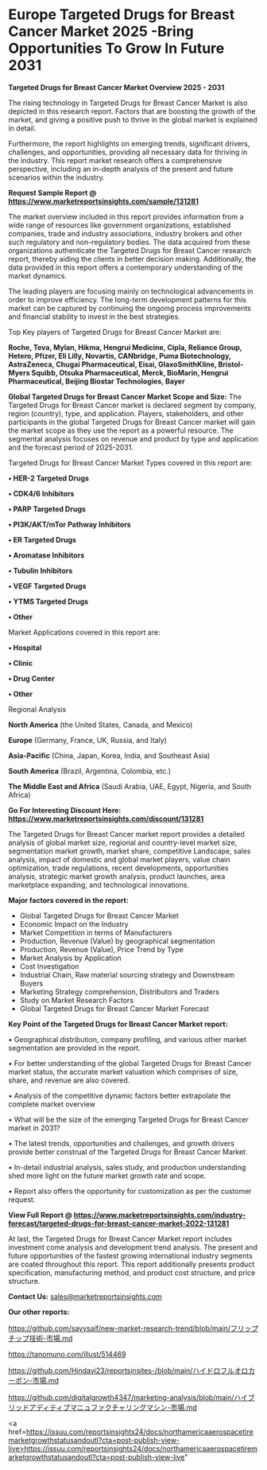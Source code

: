 # Europe Targeted Drugs for Breast Cancer Market 2025 -Bring Opportunities To Grow In Future 2031

<Strong> Targeted Drugs for Breast Cancer Market Overview 2025 - 2031</strong>

The rising technology in Targeted Drugs for Breast Cancer Market is also depicted in this research report. Factors that are boosting the growth of the market, and giving a positive push to thrive in the global market is explained in detail.

Furthermore, the report highlights on emerging trends, significant drivers, challenges, and opportunities, providing all necessary data for thriving in the industry. This report market research offers a comprehensive perspective, including an in-depth analysis of the present and future scenarios within the industry.

<strong>Request Sample Report @ <a href=https://www.marketreportsinsights.com/sample/131281>https://www.marketreportsinsights.com/sample/131281</a></strong>

The market overview included in this report provides information from a wide range of resources like government organizations, established companies, trade and industry associations, industry brokers and other such regulatory and non-regulatory bodies. The data acquired from these organizations authenticate the Targeted Drugs for Breast Cancer research report, thereby aiding the clients in better decision making. Additionally, the data provided in this report offers a contemporary understanding of the market dynamics.

The leading players are focusing mainly on technological advancements in order to improve efficiency. The long-term development patterns for this market can be captured by continuing the ongoing process improvements and financial stability to invest in the best strategies.

Top Key players of Targeted Drugs for Breast Cancer Market are:

<strong>Roche, Teva, Mylan, Hikma, Hengrui Medicine, Cipla, Reliance Group, Hetero, Pfizer, Eli Lilly, Novartis, CANbridge, Puma Biotechnology, AstraZeneca, Chugai Pharmaceutical, Eisai, GlaxoSmithKline, Bristol-Myers Squibb, Otsuka Pharmaceutical, Merck, BioMarin, Hengrui Pharmaceutical, Beijing Biostar Technologies, Bayer</strong>

<strong><b>Global Targeted Drugs for Breast Cancer Market Scope and Size:</b></strong>
The Targeted Drugs for Breast Cancer market is declared segment by company, region (country), type, and application. Players, stakeholders, and other participants in the global Targeted Drugs for Breast Cancer market will gain the market scope as they use the report as a powerful resource. The segmental analysis focuses on revenue and product by type and application and the forecast period of 2025-2031.

Targeted Drugs for Breast Cancer Market Types covered in this report are:

<strong>• HER-2 Targeted Drugs

• CDK4/6 Inhibitors

• PARP Targeted Drugs

• PI3K/AKT/mTor Pathway Inhibitors

• ER Targeted Drugs

• Aromatase Inhibitors

• Tubulin Inhibitors

• VEGF Targeted Drugs

• YTMS Targeted Drugs

• Other</strong>

Market Applications covered in this report are:

<strong>• Hospital

• Clinic

• Drug Center

• Other</strong> 

Regional Analysis

<strong>North America</strong> (the United States, Canada, and Mexico)

<strong>Europe</strong> (Germany, France, UK, Russia, and Italy)

<strong>Asia-Pacific</strong> (China, Japan, Korea, India, and Southeast Asia)

<strong>South America</strong> (Brazil, Argentina, Colombia, etc.)

<strong>The Middle East and Africa</strong> (Saudi Arabia, UAE, Egypt, Nigeria, and South Africa)

<strong>Go For Interesting Discount Here: <a href=https://www.marketreportsinsights.com/discount/131281>https://www.marketreportsinsights.com/discount/131281</a></strong>

The Targeted Drugs for Breast Cancer market report provides a detailed analysis of global market size, regional and country-level market size, segmentation market growth, market share, competitive Landscape, sales analysis, impact of domestic and global market players, value chain optimization, trade regulations, recent developments, opportunities analysis, strategic market growth analysis, product launches, area marketplace expanding, and technological innovations.

<strong><b>Major factors covered in the report:</b></strong>
<ul>
  <li>Global Targeted Drugs for Breast Cancer Market </li>
  <li>Economic Impact on the Industry</li>
  <li>Market Competition in terms of Manufacturers</li>
  <li>Production, Revenue (Value) by geographical segmentation</li>
  <li>Production, Revenue (Value), Price Trend by Type</li>
  <li>Market Analysis by Application</li>
  <li>Cost Investigation</li>
  <li>Industrial Chain, Raw material sourcing strategy and Downstream Buyers</li>
  <li>Marketing Strategy comprehension, Distributors and Traders</li>
  <li>Study on Market Research Factors</li>
  <li>Global Targeted Drugs for Breast Cancer Market Forecast</li>
</ul>

<strong><b>Key Point of the Targeted Drugs for Breast Cancer Market report:</b></strong>

• Geographical distribution, company profiling, and various other market segmentation are provided in the report.

• For better understanding of the global Targeted Drugs for Breast Cancer market status, the accurate market valuation which comprises of size, share, and revenue are also covered.

• Analysis of the competitive dynamic factors better extrapolate the complete market overview

• What will be the size of the emerging Targeted Drugs for Breast Cancer market in 2031?

• The latest trends, opportunities and challenges, and growth drivers provide better construal of the Targeted Drugs for Breast Cancer Market.

• In-detail industrial analysis, sales study, and production understanding shed more light on the future market growth rate and scope.

• Report also offers the opportunity for customization as per the customer request.

<strong><b>View Full Report @ <a href=https://www.marketreportsinsights.com/industry-forecast/targeted-drugs-for-breast-cancer-market-2022-131281>https://www.marketreportsinsights.com/industry-forecast/targeted-drugs-for-breast-cancer-market-2022-131281</a></b></strong>


At last, the Targeted Drugs for Breast Cancer Market report includes investment come analysis and development trend analysis. The present and future opportunities of the fastest growing international industry segments are coated throughout this report. This report additionally presents product specification, manufacturing method, and product cost structure, and price structure.

<strong>Contact Us:</strong>
sales@marketreportsinsights.com

<strong>Our other reports:</strong>

<a href=https://github.com/sayysaif/new-market-research-trend/blob/main/フリップチップ技術-市場.md>https://github.com/sayysaif/new-market-research-trend/blob/main/フリップチップ技術-市場.md</a>

<a href=https://tanomuno.com/illust/514469>https://tanomuno.com/illust/514469</a>

<a href=https://github.com/Hindavi23/reportsinsites-/blob/main/ハイドロフルオロカーボン-市場.md>https://github.com/Hindavi23/reportsinsites-/blob/main/ハイドロフルオロカーボン-市場.md</a>

<a href=https://github.com/digitalgrowth4347/marketing-analysis/blob/main/ハイブリッドアディティブマニュファクチャリングマシン-市場.md>https://github.com/digitalgrowth4347/marketing-analysis/blob/main/ハイブリッドアディティブマニュファクチャリングマシン-市場.md</a>

<a href=https://issuu.com/reportsinsights24/docs/northamericaaerospacetiremarketgrowthstatusandoutl?cta=post-publish-view-live>https://issuu.com/reportsinsights24/docs/northamericaaerospacetiremarketgrowthstatusandoutl?cta=post-publish-view-live</a>"
